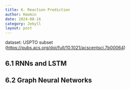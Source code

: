 ```yaml
---
title: 6. Reaction Prediction
author: Haomin
date: 2024-08-16
category: Jekyll
layout: post
---
```

dataset: USPTO subset (https://pubs.acs.org/doi/full/10.1021/acscentsci.7b00064)

## 6.1 RNNs and LSTM

## 6.2 Graph Neural Networks
